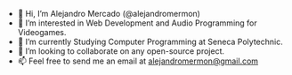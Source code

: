 - 👋 Hi, I’m Alejandro Mercado (@alejandromermon)
- 👀 I’m interested in Web Development and Audio Programming for Videogames.
- 🌱 I’m currently Studying Computer Programming at Seneca Polytechnic.
- 💞️ I’m looking to collaborate on any open-source project.
- 📫 Feel free to send me an email at alejandromermon@gmail.com
